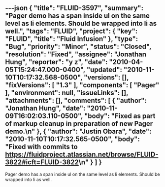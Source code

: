 ---json
{
  "title": "FLUID-3597",
  "summary": "Pager demo has a span inside ul on the same level as li elements. Should be wrapped into li as well.",
  "tags": "FLUID",
  "project": {
    "key": "FLUID",
    "title": "Fluid Infusion"
  },
  "type": "Bug",
  "priority": "Minor",
  "status": "Closed",
  "resolution": "Fixed",
  "assignee": "Jonathan Hung",
  "reporter": "y z",
  "date": "2010-04-05T15:24:47.000-0400",
  "updated": "2010-11-10T10:17:32.568-0500",
  "versions": [],
  "fixVersions": [
    "1.3"
  ],
  "components": [
    "Pager"
  ],
  "environment": null,
  "issueLinks": [],
  "attachments": [],
  "comments": [
    {
      "author": "Jonathan Hung",
      "date": "2010-11-09T16:02:03.110-0500",
      "body": "Fixed as part of markup cleanup in preparation of new Pager demo.\n"
    },
    {
      "author": "Justin Obara",
      "date": "2010-11-10T10:17:32.565-0500",
      "body": "Fixed with commits to <https://fluidproject.atlassian.net/browse/FLUID-3822#icft=FLUID-3822>\n"
    }
  ]
}
---
Pager demo has a span inside ul on the same level as li elements. Should be wrapped into li as well.

        